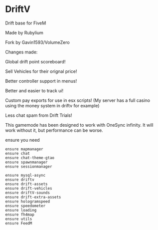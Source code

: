 # DriftV
Drift base for FiveM

Made by Rubylium

Fork by Gavin1593/VolumeZero

Changes made:

Global drift point scoreboard!

Sell Vehicles for their orignal price!

Better controller support in menus!

Better and easier to track ui!

Custom pay exports for use in esx scripts! (My server has a full casino using the money system in driftv for example)
 
Less chat spam from Drift Trials!



This gamemode has been designed to work with OneSync infinity. It will work without it, but performance can be worse.

ensure you need 

```
ensure mapmanager
ensure chat
ensure chat-theme-gtao
ensure spawnmanager
ensure sessionmanager

ensure mysql-async
ensure driftv
ensure drift-assets
ensure drift-vehicles
ensure driftV-sounds
ensure drift-extra-assets
ensure hologramspeed
ensure speedometer
ensure loading
ensure fh4map
ensure utils
ensure FeedM
```
